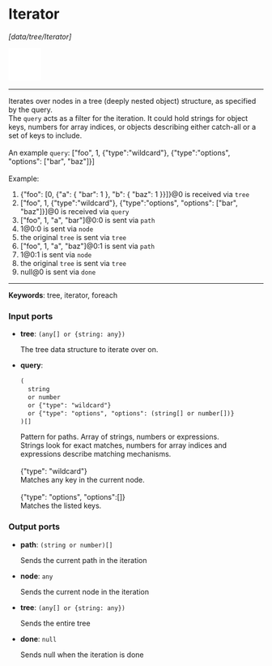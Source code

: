 # Iterator

_[data/tree/Iterator]_

![icon](</assets/icons/d1c7639e-bdd6-4846-b494-1c303a532da5.png>)

---

Iterates over nodes in a tree (deeply nested object) structure, as specified by the query.<br>
The `query` acts as a filter for the iteration. It could hold strings for object keys, numbers for array indices, or objects describing either catch-all or a set of keys to include.<br>
<br>
An example `query`: ["foo", 1, {"type":"wildcard"}, {"type":"options", "options": ["bar", "baz"]}]<br>
<br>
Example:<br>
1. {"foo": [0, {"a": { "bar": 1 }, "b": { "baz": 1 }}]}@0 is received via `tree`<br>
2.  ["foo", 1, {"type":"wildcard"}, {"type":"options", "options": ["bar", "baz"]}]@0 is received via `query`<br>
3. ["foo", 1, "a", "bar"]@0:0 is sent via `path`<br>
4. 1@0:0 is sent via `node`<br>
5. the original `tree` is sent via `tree`<br>
6. ["foo", 1, "a", "baz"]@0:1 is sent via `path`<br>
7. 1@0:1 is sent via `node`<br>
8. the original `tree` is sent via `tree`<br>
9. null@0 is sent via `done`<br>

---

__Keywords__: tree, iterator, foreach

### Input ports

* __tree__: ` (any[] or {string: any}) `

    The tree data structure to iterate over on.<br>


* __query__: 
    ```
    (
      string
      or number
      or {"type": "wildcard"}
      or {"type": "options", "options": (string[] or number[])}
    )[]
    ```

    Pattern for paths. Array of strings, numbers or expressions.<br>
    Strings look for exact matches, numbers for array indices and expressions describe matching mechanisms.<br>
    <br>
    {"type": "wildcard"}<br>
    Matches any key in the current node.<br>
    <br>
    {"type": "options", "options":[]}<br>
    Matches the listed keys.<br>

### Output ports

* __path__: ` (string or number)[] `

    Sends the current path in the iteration<br>


* __node__: ` any `

    Sends the current node in the iteration<br>


* __tree__: ` (any[] or {string: any}) `

    Sends the entire tree<br>


* __done__: ` null `

    Sends null when the iteration is done<br>

